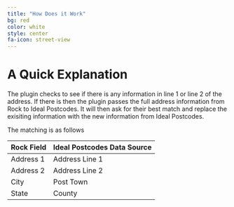 ```yaml
---
title: "How Does it Work"
bg: red     
color: white
style: center
fa-icon: street-view
---
```

# A Quick Explanation
The plugin checks to see if there is any information in line 1 or line 2 of the address. If there is then the plugin passes the full address information from Rock to Ideal Postcodes. It will then ask for their best match and replace the exisiting information with the new information from Ideal Postcodes.

The matching is as follows

Rock Field | Ideal Postcodes Data Source
---- | ----
Address 1 | Address Line 1
Address 2 | Address Line 2
City | Post Town
State | County


